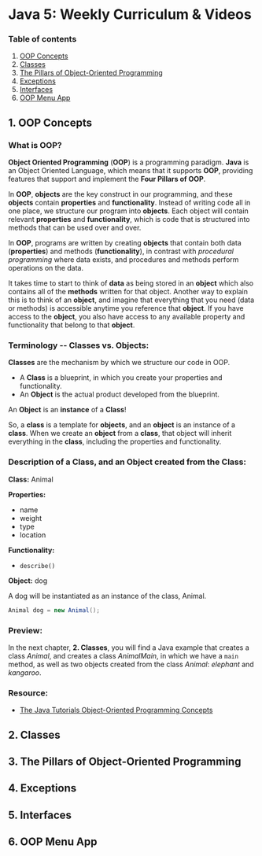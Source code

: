 # Java 5: Weekly Curriculum & Videos

### Table of contents

1. [OOP Concepts](#1-oop-concepts)
2. [Classes](#2-classes)
3. [The Pillars of Object-Oriented Programming](#3-the-pillars-of-object-oriented-programming)
4. [Exceptions](#4-exceptions)
5. [Interfaces](#5-interfaces)
6. [OOP Menu App](#6-oop-menu-app)


## 1. OOP Concepts

### What is OOP?


**Object Oriented Programming** (**OOP**) is a programming paradigm. **Java** is an Object Oriented Language, which means that it supports **OOP**, providing features that support and implement the **Four Pillars of OOP**. 

In **OOP**, **objects** are the key construct in our programming, and these **objects** contain **properties** and **functionality**. Instead of writing code all in one place, we structure our program into **objects**. Each object will contain relevant **properties** and **functionality**, which is code that is structured into methods that can be used over and over.  

In **OOP**, programs are written by creating **objects** that contain both data (**properties**) and methods (**functionality**), in contrast with _procedural programming_ where data exists, and procedures and methods perform operations on the data.

It takes time to start to think of **data** as being stored in an **object** which also contains all of the **methods** written for that object. Another way to explain this is to think of an **object**, and imagine that everything that you need (data or methods) is accessible anytime you reference that **object**. If you have access to the **object**, you also have access to any available property and functionality that belong to that **object**.


### Terminology -- Classes vs. Objects:

**Classes** are the mechanism by which we structure our code in OOP.

* A **Class** is a blueprint, in which you create your properties and functionality.
* An **Object** is the actual product developed from the blueprint.  

An **Object** is an **instance** of a **Class**!

So, a **class** is a template for **objects**, and an **object** is an instance of a **class**. When we create an **object** from a **class**, that object will inherit everything in the **class**, including the properties and functionality.


### Description of a Class, and an Object created from the Class:

**Class:**  Animal

**Properties:**

* name
* weight
* type
* location

**Functionality:**

* `describe()`

**Object:**  dog 

A dog will be instantiated as an instance of the class, Animal.

```java
Animal dog = new Animal();
```


### Preview:

In the next chapter, **2. Classes**, you will find a Java example that creates a class _Animal_, and creates a class _AnimalMain_, in which we have a `main` method, as well as two objects created from the class _Animal_:  _elephant_ and _kangaroo_.

### Resource:

- [The Java Tutorials Object-Oriented Programming Concepts](https://docs.oracle.com/javase/tutorial/java/concepts/interface.html)



## 2. Classes


## 3. The Pillars of Object-Oriented Programming


## 4. Exceptions


## 5. Interfaces


## 6. OOP Menu App

